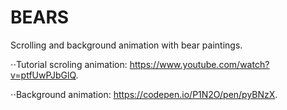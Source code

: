 # BEARS
Scrolling and background animation with bear paintings.

⋅⋅Tutorial scroling animation: https://www.youtube.com/watch?v=ptfUwPJbGlQ.

⋅⋅Background animation: https://codepen.io/P1N2O/pen/pyBNzX.


